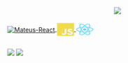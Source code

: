 <div align="center">
  <a href="https://github.com/mateusmarquezini">
  
  <img height="180em" src="https://github-readme-stats.vercel.app/api/top-langs/?username=mateusmarquezini&layout=compact&langs_count=7&theme=dracula"/>
</div>
<div style="display: inline_block"><br>
   <img align="center" alt="Mateus-React" height="30" width="40" src="https://img.icons8.com/color/452/golang.png">
  <img align="center" alt="Mateus-Js" height="30" width="40" src="https://raw.githubusercontent.com/devicons/devicon/master/icons/javascript/javascript-plain.svg">
  <img align="center" alt="Mateus-React" height="30" width="40" src="https://raw.githubusercontent.com/devicons/devicon/master/icons/react/react-original.svg">

</div>
  
  ##
 
<div> 
  <a href = "mailto:mateusmarquezini01@gmail.com"><img src="https://img.shields.io/badge/-Gmail-%23333?style=for-the-badge&logo=gmail&logoColor=white" target="_blank"></a>
  <a href="https://www.linkedin.com/in/mateusmarquezini" target="_blank"><img src="https://img.shields.io/badge/-LinkedIn-%230077B5?style=for-the-badge&logo=linkedin&logoColor=white" target="_blank"></a> 
</div>
